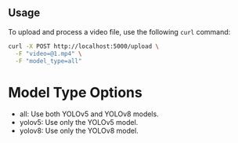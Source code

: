 ## Usage

To upload and process a video file, use the following `curl` command:

```bash
curl -X POST http://localhost:5000/upload \
  -F "video=@1.mp4" \
  -F "model_type=all"
```
# Model Type Options
* all: Use both YOLOv5 and YOLOv8 models.
* yolov5: Use only the YOLOv5 model.
* yolov8: Use only the YOLOv8 model.